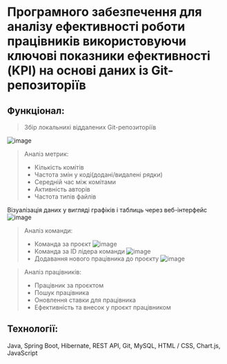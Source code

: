 # Програмного забезпечення для аналізу ефективності роботи працівників використовуючи ключові показники ефективності (KPI) на основі даних із Git-репозиторіїв
## Функціонал:
>Збір локальнихі віддалених Git-репозиторіїв

![image](https://github.com/user-attachments/assets/dbce4245-72cc-4f70-8428-d31667a28b36)

>Аналіз метрик:
> - Кількість комітів
> - Частота змін у коді(додані/видалені рядки)
> - Середній час між комітами 
> - Активність авторів
> - Частота типів файлів 

Візуалізація даних у вигляді графіків і таблиць через веб-інтерфейс
![image](https://github.com/user-attachments/assets/2d40ad5e-0816-433d-8bc7-25ebaafb4052)

>Аналіз команди:
> - Команда за проєкт
>![image](https://github.com/user-attachments/assets/5307ba0a-5f94-4f4c-a355-d8f287f40dbe)
> - Команда за ID лідера команди
>![image](https://github.com/user-attachments/assets/7f6b1103-ceeb-4dc4-8b11-13dc94026403)
> - Додавання нового працівника до проєкту
>![image](https://github.com/user-attachments/assets/7bb7cfd1-41b8-4c3b-9f99-10ec5430cd97)


>Аналіз працівників:
> - Працівник за проєктом
> - Пошук працівника
> - Оновлення ставки для працівника
> - Ефективність та внесок у проєкт працівником
## Технології: 
Java, Spring Boot, Hibernate, REST API, Git, MySQL, HTML / CSS, Chart.js, JavaScript 
